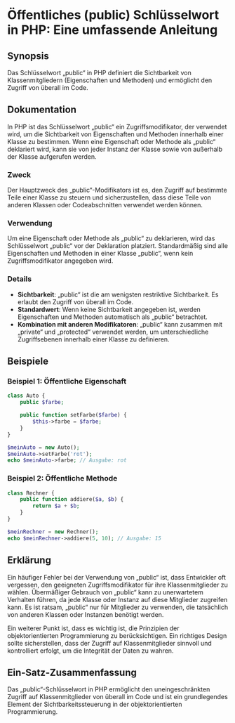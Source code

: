 <!--
Meta Description: # Öffentliches (public) Schlüsselwort in PHP: Eine umfassende Anleitung ## Synopsis Das Schlüsselwort „public“ in PHP definiert die Sichtbarkeit von K...
Meta Keywords: public, von, der, und, ist
-->

# Öffentliches (public) Schlüsselwort in PHP: Eine umfassende Anleitung

## Synopsis
Das Schlüsselwort „public“ in PHP definiert die Sichtbarkeit von Klassenmitgliedern (Eigenschaften und Methoden) und ermöglicht den Zugriff von überall im Code.

## Dokumentation
In PHP ist das Schlüsselwort „public“ ein Zugriffsmodifikator, der verwendet wird, um die Sichtbarkeit von Eigenschaften und Methoden innerhalb einer Klasse zu bestimmen. Wenn eine Eigenschaft oder Methode als „public“ deklariert wird, kann sie von jeder Instanz der Klasse sowie von außerhalb der Klasse aufgerufen werden.

### Zweck
Der Hauptzweck des „public“-Modifikators ist es, den Zugriff auf bestimmte Teile einer Klasse zu steuern und sicherzustellen, dass diese Teile von anderen Klassen oder Codeabschnitten verwendet werden können.

### Verwendung
Um eine Eigenschaft oder Methode als „public“ zu deklarieren, wird das Schlüsselwort „public“ vor der Deklaration platziert. Standardmäßig sind alle Eigenschaften und Methoden in einer Klasse „public“, wenn kein Zugriffsmodifikator angegeben wird.

### Details
- **Sichtbarkeit**: „public“ ist die am wenigsten restriktive Sichtbarkeit. Es erlaubt den Zugriff von überall im Code.
- **Standardwert**: Wenn keine Sichtbarkeit angegeben ist, werden Eigenschaften und Methoden automatisch als „public“ betrachtet.
- **Kombination mit anderen Modifikatoren**: „public“ kann zusammen mit „private“ und „protected“ verwendet werden, um unterschiedliche Zugriffsebenen innerhalb einer Klasse zu definieren.

## Beispiele
### Beispiel 1: Öffentliche Eigenschaft
```php
class Auto {
    public $farbe;

    public function setFarbe($farbe) {
        $this->farbe = $farbe;
    }
}

$meinAuto = new Auto();
$meinAuto->setFarbe('rot');
echo $meinAuto->farbe; // Ausgabe: rot
```

### Beispiel 2: Öffentliche Methode
```php
class Rechner {
    public function addiere($a, $b) {
        return $a + $b;
    }
}

$meinRechner = new Rechner();
echo $meinRechner->addiere(5, 10); // Ausgabe: 15
```

## Erklärung
Ein häufiger Fehler bei der Verwendung von „public“ ist, dass Entwickler oft vergessen, den geeigneten Zugriffsmodifikator für ihre Klassenmitglieder zu wählen. Übermäßiger Gebrauch von „public“ kann zu unerwartetem Verhalten führen, da jede Klasse oder Instanz auf diese Mitglieder zugreifen kann. Es ist ratsam, „public“ nur für Mitglieder zu verwenden, die tatsächlich von anderen Klassen oder Instanzen benötigt werden.

Ein weiterer Punkt ist, dass es wichtig ist, die Prinzipien der objektorientierten Programmierung zu berücksichtigen. Ein richtiges Design sollte sicherstellen, dass der Zugriff auf Klassenmitglieder sinnvoll und kontrolliert erfolgt, um die Integrität der Daten zu wahren.

## Ein-Satz-Zusammenfassung
Das „public“-Schlüsselwort in PHP ermöglicht den uneingeschränkten Zugriff auf Klassenmitglieder von überall im Code und ist ein grundlegendes Element der Sichtbarkeitssteuerung in der objektorientierten Programmierung.